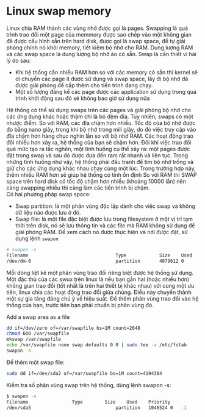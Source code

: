 # Linux swap memory</br>
Linux chia RAM thành các vùng nhớ được gọi là pages. Swapping là quá trình trao đổi một page của memmory được sao chép vào một không gian đã được cấu hình sẵn trên hard disk, được gọi là swap space, để tự giải phóng chính nó khỏi memory, tiết kiệm bộ nhớ cho RAM. Dung lượng RAM và các swap space là dung lượng bộ nhớ ảo có sẵn. Swap là cần thiết vì hai lý do sau:</br>
- Khi hệ thống cần nhiều RAM hơn so với các memory có sẵn thì kernel sẽ di chuyển các page ít được sử dụng và swap space, lấy đi bộ nhớ đã được giải phóng để cấp thêm cho tiến trình đang chạy.</br>
- Một số lượng đáng kể các page được các application sử dụng trong quá trình khởi động sau đó sẽ không bao giờ sử dụng nữa</br>

Hệ thống có thể sử dụng swaps trên các pages và giải phóng bộ nhớ cho các ứng dụng khác hoặc thậm chí là bộ đệm đĩa. Tuy nhiên, swaps có một nhược điểm. So với RAM, các đĩa chậm hơn nhiều. Tốc độ của bộ nhớ được đo bằng nano giây, trong khi bộ nhớ trong mili giây, do đó việc truy cập vào đĩa chậm hơn hàng chục nghìn lần so với bộ nhớ RAM. Các hoạt động trao đổi nhiều hơn xảy ra, hệ thống của bạn sẽ chậm hơn. Đôi khi việc trao đổi quá mức tạo ra tắc nghẽn, một tình huống cụ thể xảy ra: một pages được đặt trong swap và sau đó được đưa đến ram rất nhanh và liên tục. Trong những tình huống như vậy, hệ thống phải đấu tranh để tìm bộ nhớ trống và giữ cho các ứng dụng khác nhau chạy cùng một lúc. Trong trường hợp này, thêm nhiều RAM hơn sẽ giúp hệ thống có tính ổn định
So với RAM thì SWAP space trên hard disk có tốc độ chậm hơn nhiều (khoảng 10000 lần) nên càng swapping nhiều thì càng làm các tiến trình bị chậm.</br>
Có hai phương pháp swap space:</br>
- Swap partition: là một phân vùng độc lập dành cho việc swap và không dữ liệu nào được lưu ở đó.</br>
- Swap file: là một file đặc biệt được lưu trong filesystem ở một vị trí tạm thời trên disk, nó sẽ lưu thông tin và các file mà RAM không sử dụng để giải phóng RAM. Để xem cách nó được thực hiện và nơi được đặt, sử dụng lệnh `swapon`
```sh
# swapon -s
Filename                                Type            Size    Used    Priority
/dev/dm-0                               partition       4079612 0       -1
```

Mỗi dòng liệt kê một phân vùng trao đổi riêng biệt được hệ thống sử dụng. Một đặc thù của các swux trên linux là nếu bạn gắn hai (hoặc nhiều hơn) không gian trao đổi (tốt nhất là trên hai thiết bị khác nhau) với cùng một ưu tiên, linux chia các hoạt động trao đổi giữa chúng. Điều này chuyển thành một sự gia tăng đáng chú ý về hiệu suất. Để thêm phân vùng trao đổi vào hệ thống của bạn, trước tiên bạn phải chuẩn bị phân vùng đó.

Add a swap area as a file
```sh
dd if=/dev/zero of=/var/swapfile bs=1M count=2048
chmod 600 /var/swapfile
mkswap /var/swapfile
echo /var/swapfile none swap defaults 0 0 | sudo tee -a /etc/fstab
swapon -a
```
Để thêm một swap file:</br>
```sh
sudo dd if=/dev/sda2 of=/var/swapfile bs=1M count=4194304
```
Kiểm tra số phân vùng swap trên hệ thống, dùng lệnh swapon -s:
```sh
$ swapon -s
Filename				Type		Size	Used	Priority
/dev/sda5                              	partition	1046524	0	-1
```


